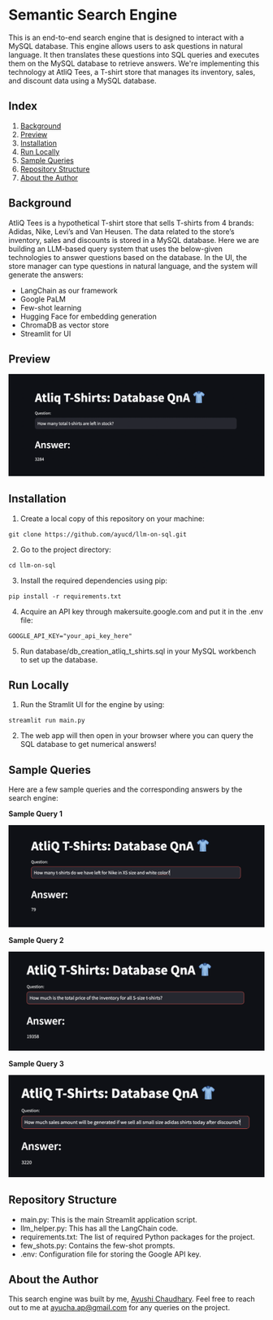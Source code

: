 # Semantic Search Engine
This is an end-to-end search engine that is designed to interact with a MySQL database. This engine allows users to ask questions in natural language. It then translates these questions into SQL queries and executes them on the MySQL database to retrieve answers. We're implementing this technology at AtliQ Tees, a T-shirt store that manages its inventory, sales, and discount data using a MySQL database.

## Index
1. [Background](#background)
2. [Preview](#preview)
3. [Installation](#installation)
4. [Run Locally](#run-locally)
5. [Sample Queries](#sample-queries)
6. [Repository Structure](#repository-structure)
7. [About the Author](#about-the-author)

## Background
AtliQ Tees is a hypothetical T-shirt store that sells T-shirts from 4 brands: Adidas, Nike, Levi’s and Van Heusen. The data related to the store’s inventory, sales and discounts is stored in a MySQL database. Here we are building an LLM-based query system that uses the below-given technologies to answer questions based on the database. In the UI, the store manager can type questions in natural language, and the system will generate the answers:
* LangChain as our framework
* Google PaLM
* Few-shot learning
* Hugging Face for embedding generation
* ChromaDB as vector store
* Streamlit for UI


## Preview

![Preview](https://github.com/ayucd/llm-on-sql/blob/main/Preview.png)

## Installation

1. Create a local copy of this repository on your machine:
```
git clone https://github.com/ayucd/llm-on-sql.git
```
2. Go to the project directory:
```
cd llm-on-sql
```
3. Install the required dependencies using pip:
```
pip install -r requirements.txt
```
4. Acquire an API key through makersuite.google.com and put it in the .env file:
```
GOOGLE_API_KEY="your_api_key_here"
```
5. Run database/db_creation_atliq_t_shirts.sql in your MySQL workbench to set up the database.

## Run Locally

1. Run the Stramlit UI for the engine by using:
```
streamlit run main.py
```
2. The web app will then open in your browser where you can query the SQL database to get numerical answers!

## Sample Queries

Here are a few sample queries and the corresponding answers by the search engine:

**Sample Query 1**

![Sample Query 1](https://github.com/ayucd/llm-on-sql/blob/main/Sample1.png)

**Sample Query 2**

![Sample Query 2](https://github.com/ayucd/llm-on-sql/blob/main/Sample2.png)

**Sample Query 3**

![Sample Query 3](https://github.com/ayucd/llm-on-sql/blob/main/Sample3.png)

## Repository Structure

* main.py: This is the main Streamlit application script.
* llm_helper.py: This has all the LangChain code.
* requirements.txt: The list of required Python packages for the project.
* few_shots.py: Contains the few-shot prompts.
* .env: Configuration file for storing the Google API key.

## About the Author

This search engine was built by me, [Ayushi Chaudhary](https://github.com/ayucd). Feel free to reach out to me at ayucha.ap@gmail.com for any queries on the project.














